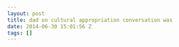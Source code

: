 ```yaml
---
layout: post
title: dad on cultural appropriation conversation was
date: 2014-06-30 15:01:56 Z
tags: []
---
```

